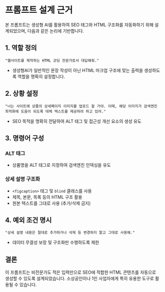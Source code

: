 # 프롬프트 설계 근거

본 프롬프트는 생성형 AI를 활용하여 SEO 태그와 HTML 구조화를 자동화하기 위해 설계되었으며, 다음과 같은 논리에 기반합니다.

## 1. 역할 정의

```plaintext
"웹사이트를 제작하는 HTML 코딩 전문가로서 대답해줘."
```

- 생성형AI가 일반적인 문장 작성이 아닌 HTML 마크업 구조에 맞는 출력을 생성하도록 역할을 명확히 설정합니다.

## 2. 상황 설정

```plaintext
"너는 사이트에 상품의 상세페이지 이미지를 업로드 할 거야. 이때, 해당 이미지가 검색엔진 최적화에 도움이 되도록 대체 텍스트를 제공하려 하고 있어."
```

- SEO 목적을 명확히 전달하여 ALT 태그 및 접근성 개선 요소의 생성 유도

## 3. 명령어 구성

### ALT 태그

- 상품명을 ALT 태그로 지정하여 검색엔진 인덱싱을 유도

### 상세 설명 구조화

- `<figcaption>` 태그 및 `blind` 클래스를 사용
- 제목, 본문, 목록 등의 HTML 구조 활용
- 원본 텍스트를 그대로 사용 (추가/삭제 금지)

## 4. 예외 조건 명시

```plaintext
"상세 설명 내용은 절대로 추가하거나 삭제 등 변경하지 말고 그대로 사용해."
```

- 데이터 무결성 보장 및 구조화만 수행하도록 제한

## 결론

이 프롬프트는 비전문가도 적은 입력만으로 SEO에 적합한 HTML 콘텐츠를 자동으로 생성할 수 있도록 설계되었습니다. 소상공인이나 1인 사업자에게 특히 유용한 도구로 활용될 수 있습니다.

